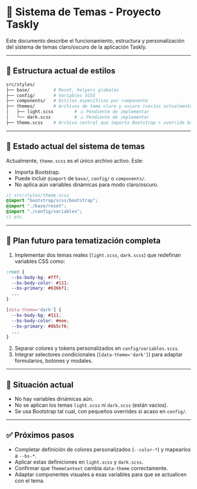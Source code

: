 # 🎨 Sistema de Temas - Proyecto Taskly

Este documento describe el funcionamiento, estructura y personalización del sistema de temas claro/oscuro de la aplicación Taskly.

---

## 📁 Estructura actual de estilos

```bash
src/styles/
├── base/         # Reset, helpers globales
├── config/       # Variables SCSS
├── components/   # Estilos específicos por componente
├── themes/       # Archivos de tema claro y oscuro (vacíos actualmente)
│   ├── light.scss        # ⚠️ Pendiente de implementar
│   └── dark.scss         # ⚠️ Pendiente de implementar
├── theme.scss    # Archivo central que importa Bootstrap + override básico
```

---

## 🧠 Estado actual del sistema de temas

Actualmente, `theme.scss` es el único archivo activo. Este:

- Importa Bootstrap.
- Puede incluir `@import` de `base/`, `config/` o `components/`.
- No aplica aún variables dinámicas para modo claro/oscuro.

```scss
// src/styles/theme.scss
@import "bootstrap/scss/bootstrap";
@import "./base/reset";
@import "./config/variables";
// etc.
```

---

## 📌 Plan futuro para tematización completa

1. Implementar dos temas reales (`light.scss`, `dark.scss`) que redefinan variables CSS como:

```scss
:root {
  --bs-body-bg: #fff;
  --bs-body-color: #111;
  --bs-primary: #6366f1;
  ...
}

[data-theme='dark'] {
  --bs-body-bg: #111;
  --bs-body-color: #eee;
  --bs-primary: #8b5cf6;
  ...
}
```

2. Separar colores y tokens personalizados en `config/variables.scss`.
3. Integrar selectores condicionales (`[data-theme='dark']`) para adaptar formularios, botones y modales.

---

## 🔧 Situación actual

- No hay variables dinámicas aún.
- No se aplican los temas `light.scss` ni `dark.scss` (están vacíos).
- Se usa Bootstrap tal cual, con pequeños overrides si acaso en `config/`.

---

## ✅ Próximos pasos

- Completar definición de colores personalizados (`--color-*`) y mapearlos a `--bs-*`.
- Aplicar estas definiciones en `light.scss` y `dark.scss`.
- Confirmar que `ThemeContext` cambia `data-theme` correctamente.
- Adaptar componentes visuales a esas variables para que se actualicen con el tema.

